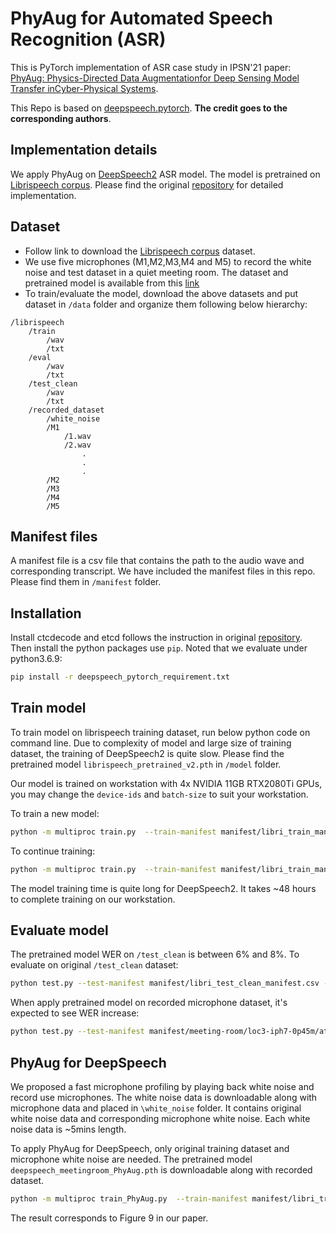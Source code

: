 # PhyAug for Automated Speech Recognition (ASR)
This is PyTorch implementation of ASR case study in IPSN'21 paper: [PhyAug: Physics-Directed Data Augmentationfor Deep Sensing Model Transfer inCyber-Physical Systems](https://arxiv.org/pdf/2104.01160.pdf).

This Repo is based on [deepspeech.pytorch](https://github.com/SeanNaren/deepspeech.pytorch/blob/master/README.md). **The credit goes to the corresponding authors**.

## Implementation details
We apply PhyAug on [DeepSpeech2](https://arxiv.org/pdf/1512.02595v1.pdf) ASR model. The model is pretrained on [Librispeech corpus](https://www.openslr.org/12). Please find the original [repository](https://github.com/SeanNaren/deepspeech.pytorch) for detailed implementation.

## Dataset
- Follow link to download the [Librispeech corpus](https://www.openslr.org/12) dataset.
- We use five microphones (M1,M2,M3,M4 and M5) to record the white noise and test dataset in a quiet meeting room. The dataset and pretrained model is available from this [link](https://researchdata.ntu.edu.sg/dataset.xhtml?persistentId=doi:10.21979/N9/A6SC66)
- To train/evaluate the model, download the above datasets and put dataset in `/data` folder and organize them following below hierarchy:
```
/librispeech
    /train
        /wav
        /txt
    /eval
        /wav
        /txt
    /test_clean
        /wav
        /txt
    /recorded_dataset
        /white_noise
        /M1
            /1.wav
            /2.wav
                .
                .
                .
        /M2
        /M3
        /M4
        /M5
```
## Manifest files
A manifest file is a csv file that contains the path to the audio wave and corresponding transcript. We have included the manifest files in this repo. Please find them in `/manifest` folder.

## Installation
Install ctcdecode and etcd follows the instruction in original [repository](https://github.com/SeanNaren/deepspeech.pytorch).
Then install the python packages use `pip`. Noted that we evaluate under python3.6.9:

```bash
pip install -r deepspeech_pytorch_requirement.txt
```
## Train model
To train model on librispeech training dataset, run below python code on command line. Due to complexity of model and large size of training dataset, the training of DeepSpeech2 is quite slow. Please find the pretrained model `librispeech_pretrained_v2.pth` in `/model` folder.

Our model is trained on workstation with 4x NVIDIA 11GB RTX2080Ti GPUs, you may change the `device-ids` and `batch-size` to suit your workstation.

To train a new model:
```bash
python -m multiproc train.py  --train-manifest manifest/libri_train_manifest.csv --val-manifest manifest/libri_val_manifest.csv --epochs 80 --num-workers 16 --cuda --device-ids 0,1,2,3 --learning-anneal 1.01 --batch-size 48 --no-sortaGrad --visdom  --opt-level O1 --loss-scale 1 --id libri --checkpoint --save-folder model/ --model-path model/your_model_name.pth
```
To continue training:
```bash
python -m multiproc train.py  --train-manifest manifest/libri_train_manifest.csv --val-manifest manifest/libri_val_manifest.csv --epochs 80 --num-workers 16 --cuda  --device-ids 0,1,2,3 --learning-anneal 1.01 --batch-size 48 --no-sortaGrad --visdom  --opt-level O1 --loss-scale 1 --id libri --checkpoint --save-folder model/ --model-path model/your_model_name.pth --continue-from model/librispeech_pretrained_v2.pth --finetune
```
The model training time is quite long for DeepSpeech2. It takes ~48 hours to complete training on our workstation.

## Evaluate model
The pretrained model WER on `/test_clean` is between 6% and 8%. To evaluate on original `/test_clean` dataset: 
```bash
python test.py --test-manifest manifest/libri_test_clean_manifest.csv --lm-path model/3-gram.pruned.3e-7.arpa --decoder beam --alpha 1.97 --beta 4.36 --model-path model/librispeech_pretrained_v2.pth --lm-workers 8 --device-id 3 --num-workers 16 --cuda --half --beam-width 1024 ;
```

When apply pretrained model on recorded microphone dataset, it's expected to see WER increase:
```bash
python test.py --test-manifest manifest/meeting-room/loc3-iph7-0p45m/atr_list.csv --lm-path model/3-gram.pruned.3e-7.arpa --decoder beam --alpha 1.97 --beta 4.36 --model-path model/librispeech_pretrained_v2.pth --lm-workers 8 --device-id 3 --num-workers 16 --cuda --half --beam-width 1024 ;
```
## PhyAug for DeepSpeech
We proposed a fast microphone profiling by playing back white noise and record use microphones. The white noise data is downloadable along with microphone data and placed in `\white_noise` folder. It contains original white noise data and corresponding microphone white noise. Each white noise data is ~5mins length.

To apply PhyAug for DeepSpeech, only original training dataset and microphone white noise are needed. The pretrained model `deepspeech_meetingroom_PhyAug.pth` is downloadable along with recorded dataset.

```bash
python -m multiproc train_PhyAug.py  --train-manifest manifest/libri_train_manifest.csv --val-manifest manifest/libri_val_manifest.csv --epochs 80 --num-workers 16 --cuda  --device-ids 0,1,2,3 --learning-anneal 1.01 --batch-size 48 --no-sortaGrad --visdom  --opt-level O1 --loss-scale 1 --id PhyAug_for_librispeech --checkpoint --save-folder model/ --model-path model/your_model_name.pth --continue-from model/librispeech_pretrained_v2.pth --finetune
```

The result corresponds to Figure 9 in our paper.